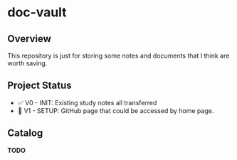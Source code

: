 # doc-vault

## Overview

This repository is just for storing some notes and documents that I think are worth saving.

## Project Status

- ✅ V0 - INIT: Existing study notes all transferred
- 🚧 V1 - SETUP: GitHub page that could be accessed by home page.

## Catalog

**TODO**
